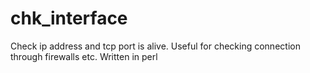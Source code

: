 # chk_interface
Check ip address and tcp port is alive. Useful for checking connection through firewalls etc. Written in perl
